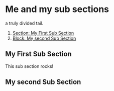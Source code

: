 <!-- Generated Document do not edit! -->

# Me and my sub sections #

a truly divided tail.

1. [Section: My First Sub Section](#my_first_sub_section)
2. [Block: My second Sub Section](#my_second_sub_section)

## My First Sub Section ##

This sub section rocks!

## My second Sub Section ##

<!-- Generated Document do not edit! -->
